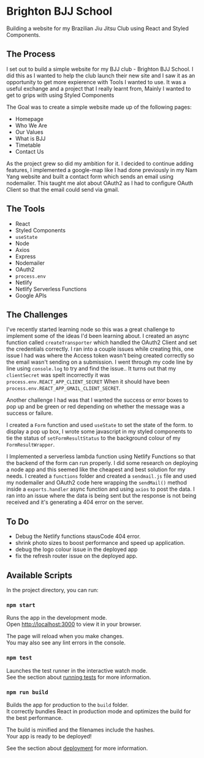 # Brighton BJJ School

Building a website for my Brazilian Jiu Jitsu Club using React and Styled
Components.

## The Process

I set out to build a simple website for my BJJ club - Brighton BJJ School. I did
this as I wanted to help the club launch their new site and I saw it as an
opportunity to get more expierence with Tools I wanted to use. It was a useful
exchange and a project that I really learnt from, Mainly I wanted to get to
grips with using Styled Components

The Goal was to create a simple website made up of the following pages:

- Homepage
- Who We Are
- Our Values
- What is BJJ
- Timetable
- Contact Us

As the project grew so did my ambition for it. I decided to continue adding
features, I implemented a google-map like I had done previously in my Nam Yang
website and built a contact form which sends an email using nodemailer. This
taught me alot about OAuth2 as I had to configure OAuth Client so that the email
could send via gmail.

## The Tools

- React
- Styled Components
- `useState`
- Node
- Axios
- Express
- Nodemailer
- OAuth2
- `process.env`
- Netlify
- Netlify Serverless Functions
- Google APIs

## The Challenges

I've recently started learning node so this was a great challenge to implement
some of the ideas I'd been learning about. I created an async function called
`createTransporter` which handled the OAuth2 Client and set the credentials
correctly. I ran into a couple issues while creating this, one issue I had was
where the Access token wasn't being created correctly so the email wasn't
sending on a submission. I went through my code line by line using `console.log`
to try and find the issue.. It turns out that my `clientSecret` was spelt
incorrectly it was `process.env.REACT_APP_CLIENT_SECRET` When it should have
been `process.env.REACT_APP_GMAIL_CLIENT_SECRET`.

Another challenge I had was that I wanted the success or error boxes to pop up
and be green or red depending on whether the message was a success or failure.

I created a `Form` function and used `useState` to set the state of the form. to
display a pop up box, I wrote some javascript in my styled components to tie the
status of `setFormResultStatus` to the background colour of my
`FormResultWrapper`.

I Implemented a serverless lambda function using Netlify Functions so that the
backend of the form can run properly. I did some research on deploying a node
app and this seemed like the cheapest and best solution for my needs. I created
a `functions` folder and created a `sendmail.js` file and used my nodemailer and
OAuth2 code here wrapping the `sendMail()` method inside a `exports.handler`
async function and using `axios` to post the data. I ran into an issue where the
data is being sent but the response is not being received and it's generating a
404 error on the server.

## To Do

- Debug the Netlify functions stausCode 404 error.
- shrink photo sizes to boost performance and speed up application.
- debug the logo colour issue in the deployed app
- fix the refresh router issue on the deployed app.

## Available Scripts

In the project directory, you can run:

### `npm start`

Runs the app in the development mode.\
Open [http://localhost:3000](http://localhost:3000) to view it in your browser.

The page will reload when you make changes.\
You may also see any lint errors in the console.

### `npm test`

Launches the test runner in the interactive watch mode.\
See the section about [running tests](https://facebook.github.io/create-react-app/docs/running-tests)
for more information.

### `npm run build`

Builds the app for production to the `build` folder.\
It correctly bundles React in production mode and optimizes the build for the best
performance.

The build is minified and the filenames include the hashes.\
Your app is ready to be deployed!

See the section about
[deployment](https://facebook.github.io/create-react-app/docs/deployment) for
more information.
